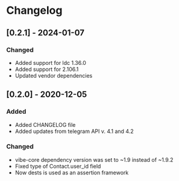 # Changelog

## [0.2.1] - 2024-01-07
### Changed
- Added support for ldc 1.36.0
- Added support for 2.106.1
- Updated vendor dependencies

## [0.2.0] - 2020-12-05
### Added
- Added CHANGELOG file
- Added updates from telegram API v. 4.1 and 4.2

### Changed
- vibe-core dependency version was set to ~1.9 instead of ~1.9.2
- Fixed type of Contact.user_id field
- Now dests is used as an assertion framework